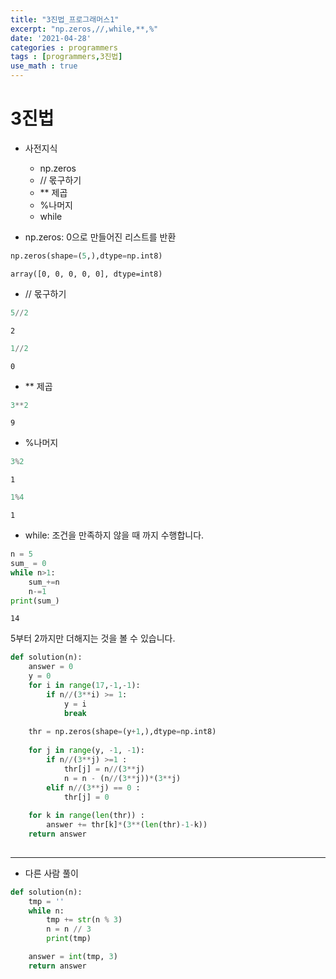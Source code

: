 ```yaml
---
title: "3진법_프로그래머스1"
excerpt: "np.zeros,//,while,**,%"
date: '2021-04-28'
categories : programmers
tags : [programmers,3진법]
use_math : true
---
```




# 3진법

* 사전지식
    * np.zeros
    * // 몫구하기
    * ** 제곱
    * %나머지
    * while

* np.zeros: 0으로 만들어진 리스트를 반환


```python
np.zeros(shape=(5,),dtype=np.int8) 
```




    array([0, 0, 0, 0, 0], dtype=int8)



* // 몫구하기


```python
5//2
```




    2




```python
1//2
```




    0



* ** 제곱


```python
3**2
```




    9



* %나머지


```python
3%2
```




    1




```python
1%4
```




    1



* while: 조건을 만족하지 않을 때 까지 수행합니다.


```python
n = 5
sum_ = 0
while n>1:
    sum_+=n
    n-=1
print(sum_)
```

    14


5부터 2까지만 더해지는 것을 볼 수 있습니다.


```python
def solution(n):
    answer = 0
    y = 0
    for i in range(17,-1,-1):
        if n//(3**i) >= 1: 
            y = i
            break
        
    thr = np.zeros(shape=(y+1,),dtype=np.int8) 
    
    for j in range(y, -1, -1):
        if n//(3**j) >=1 : 
            thr[j] = n//(3**j)
            n = n - (n//(3**j))*(3**j)
        elif n//(3**j) == 0 :
            thr[j] = 0
            
    for k in range(len(thr)) :
        answer += thr[k]*(3**(len(thr)-1-k))
    return answer
    
```

---
* 다른 사람 풀이


```python
def solution(n):
    tmp = ''
    while n:
        tmp += str(n % 3)
        n = n // 3
        print(tmp)

    answer = int(tmp, 3)
    return answer
```


```python

```
